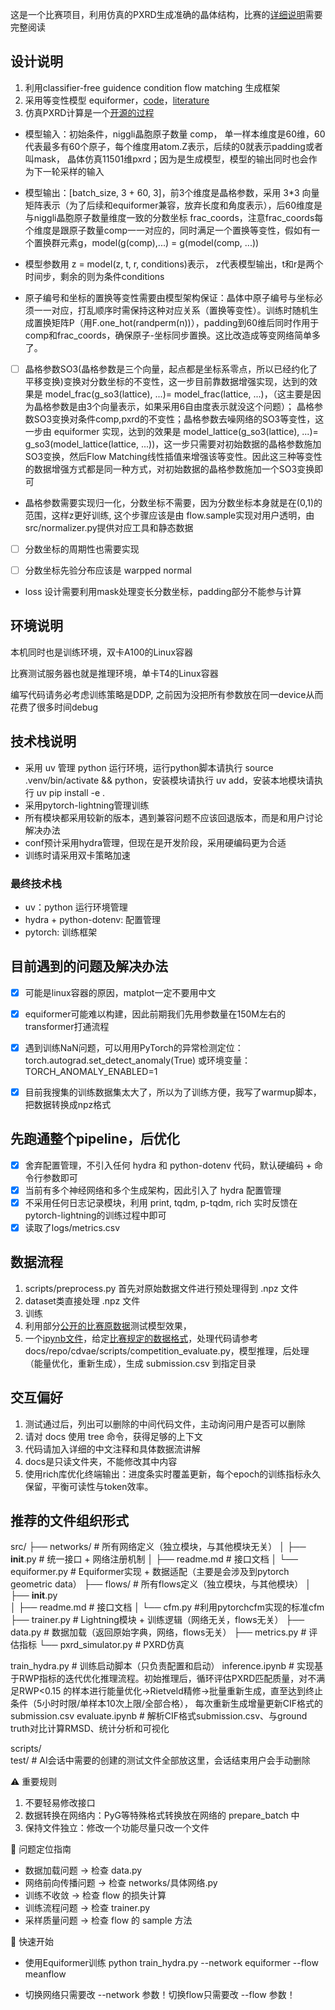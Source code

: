 这是一个比赛项目，利用仿真的PXRD生成准确的晶体结构，比赛的[详细说明](docs/competition)需要完整阅读

## 设计说明

1. 利用classifier-free guidence condition flow matching 生成框架
2. 采用等变性模型 equiformer，[code](docs/repo/equiformer)，[literature](docs/literature/equiformer)
3. 仿真PXRD计算是一个[开源的过程](src/PXRDSimulator.py)


- 模型输入：初始条件，niggli晶胞原子数量 comp， 单一样本维度是60维，60代表最多有60个原子，每个维度用atom.Z表示，后续的0就表示padding或者叫mask， 晶体仿真11501维pxrd；因为是生成模型，模型的输出同时也会作为下一轮采样的输入

- 模型输出：[batch_size, 3 + 60, 3]，前3个维度是晶格参数，采用 3*3 向量矩阵表示（为了后续和equiformer兼容，放弃长度和角度表示），后60维度是与niggli晶胞原子数量维度一致的分数坐标 frac_coords，注意frac_coords每个维度是跟原子数量comp一一对应的，同时满足一个置换等变性，假如有一个置换群元素g，model(g(comp),...) = g(model(comp, ...))

- 模型参数用 z = model(z, t, r, conditions)表示， z代表模型输出，t和r是两个时间步，剩余的则为条件conditions

- 原子编号和坐标的置换等变性需要由模型架构保证：晶体中原子编号与坐标必须一一对应，打乱顺序时需保持这种对应关系（置换等变性）。训练时随机生成置换矩阵P（用F.one_hot(randperm(n))），padding到60维后同时作用于comp和frac_coords，确保原子-坐标同步置换。这比改造成等变网络简单多了。


- [ ] 晶格参数SO3(晶格参数是三个向量，起点都是坐标系零点，所以已经约化了平移变换)变换对分数坐标的不变性，这一步目前靠数据增强实现，达到的效果是 model_frac(g_so3(lattice), ...)= model_frac(lattice, ...)，（这主要是因为晶格参数是由3个向量表示，如果采用6自由度表示就没这个问题）； 晶格参数SO3变换对条件comp,pxrd的不变性；晶格参数去噪网络的SO3等变性，这一步由 equiformer 实现，达到的效果是 model_lattice(g_so3(lattice), ...)= g_so3(model_lattice(lattice, ...))，这一步只需要对初始数据的晶格参数施加SO3变换，然后Flow Matching线性插值来增强该等变性。因此这三种等变性的数据增强方式都是同一种方式，对初始数据的晶格参数施加一个SO3变换即可

- 晶格参数需要实现归一化，分数坐标不需要，因为分数坐标本身就是在(0,1)的范围，这样z更好训练, 这个步骤应该是由 flow.sample实现对用户透明，由 src/normalizer.py提供对应工具和静态数据

- [ ] 分数坐标的周期性也需要实现

- [ ] 分数坐标先验分布应该是 warpped normal



- loss 设计需要利用mask处理变长分数坐标，padding部分不能参与计算
## 环境说明

本机同时也是训练环境，双卡A100的Linux容器

比赛测试服务器也就是推理环境，单卡T4的Linux容器

编写代码请务必考虑训练策略是DDP, 之前因为没把所有参数放在同一device从而花费了很多时间debug




## 技术栈说明

- 采用 uv 管理 python 运行环境，运行python脚本请执行 source .venv/bin/activate && python，安装模块请执行 uv add，安装本地模块请执行 uv pip install -e .
- 采用pytorch-lightning管理训练
- 所有模块都采用较新的版本，遇到兼容问题不应该回退版本，而是和用户讨论解决办法
- conf预计采用hydra管理，但现在是开发阶段，采用硬编码更为合适
- 训练时请采用双卡策略加速

### 最终技术栈

- uv：python 运行环境管理
- hydra + python-dotenv: 配置管理
- pytorch: 训练框架



## 目前遇到的问题及解决办法

- [x] 可能是linux容器的原因，matplot一定不要用中文

- [x] equiformer可能难以构建，因此前期我们先用参数量在150M左右的transformer打通流程

- [x] 遇到训练NaN问题，可以用用PyTorch的异常检测定位： torch.autograd.set_detect_anomaly(True) 或环境变量：TORCH_ANOMALY_ENABLED=1

- [x] 目前我搜集的训练数据集太大了，所以为了训练方便，我写了warmup脚本，把数据转换成npz格式

## 先跑通整个pipeline，后优化

- [x] 舍弃配置管理，不引入任何 hydra 和 python-dotenv 代码，默认硬编码 + 命令行参数即可
- [x] 当前有多个神经网络和多个生成架构，因此引入了 hydra 配置管理
- [x] 不采用任何日志记录模块，利用 print, tqdm, p-tqdm, rich 实时反馈在 pytorch-lightning的训练过程中即可
- [x] 读取了logs/metrics.csv

## 数据流程

1. scripts/preprocess.py 首先对原始数据文件进行预处理得到 .npz 文件
2. dataset类直接处理 .npz 文件
3. 训练
4. 利用部分[公开的比赛原数据](data/A_sample)测试模型效果，
4. 一个[ipynb文件](submission.ipynb)，给定[比赛规定的数据格式](docs/data/test_v3/A)，处理代码请参考 docs/repo/cdvae/scripts/competition_evaluate.py，模型推理，后处理（能量优化，重新生成），生成 submission.csv 到指定目录

## 交互偏好
1. 测试通过后，列出可以删除的中间代码文件，主动询问用户是否可以删除
2. 请对 docs 使用 tree 命令，获得足够的上下文
3. 代码请加入详细的中文注释和具体数据流讲解
4. docs是只读文件夹，不能修改其中内容
5. 使用rich库优化终端输出：进度条实时覆盖更新，每个epoch的训练指标永久保留，平衡可读性与token效率。

## 推荐的文件组织形式

  src/
  ├── networks/         # 所有网络定义（独立模块，与其他模块无关）
  │   ├── __init__.py     # 统一接口 + 网络注册机制
  │   ├── readme.md       # 接口文档
  │   └── equiformer.py   # Equiformer实现 + 数据适配（主要是会涉及到pytorch geometric data）
  ├── flows/           # 所有flows定义（独立模块，与其他模块）
  │   ├── __init__.py   
  │   ├── readme.md       # 接口文档
  │   └── cfm.py          #利用pytorchcfm实现的标准cfm
  ├── trainer.py       # Lightning模块 + 训练逻辑（网络无关，flows无关）
  ├── data.py          # 数据加载（返回原始字典，网络，flows无关）
  ├── metrics.py       # 评估指标
  └── pxrd_simulator.py  # PXRD仿真

  train_hydra.py             # 训练启动脚本（只负责配置和启动）
  inference.ipynb      # 实现基于RWP指标的迭代优化推理流程。初始推理后，循环评估PXRD匹配质量，对不满足RWP<0.15 的样本进行能量优化→Rietveld精修→批量重新生成，直至达到终止条件（5小时时限/单样本10次上限/全部合格），
                          每次重新生成增量更新CIF格式的submission.csv
  evaluate.ipynb       # 解析CIF格式submission.csv、与ground truth对比计算RMSD、统计分析和可视化

  scripts/              
  test/                 # AI会话中需要的创建的测试文件全部放这里，会话结束用户会手动删除

  ⚠️ 重要规则

  1. 不要轻易修改接口
  2. 数据转换在网络内：PyG等特殊格式转换放在网络的 prepare_batch 中
  3. 保持文件独立：修改一个功能尽量只改一个文件

  🐛 问题定位指南

  - 数据加载问题 → 检查 data.py
  - 网络前向传播问题 → 检查 networks/具体网络.py
  - 训练不收敛 → 检查 flow 的损失计算
  - 训练流程问题 → 检查 trainer.py
  - 采样质量问题 → 检查 flow 的 sample 方法

  🚀 快速开始

  - 使用Equiformer训练
  python train_hydra.py --network equiformer --flow meanflow

  - 切换网络只需要改 --network 参数！切换flow只需要改 --flow 参数！